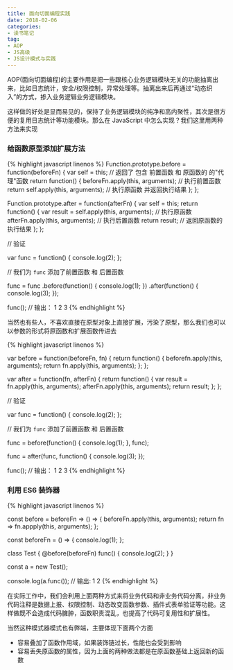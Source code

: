 ```yaml
---
title: 面向切面编程实践
date: 2018-02-06
categories:
- 读书笔记
tag:
- AOP
- JS高级
- JS设计模式与实践
---
```


AOP(面向切面编程)的主要作用是把一些跟核心业务逻辑模块无关的功能抽离出来，比如日志统计，安全/权限控制，异常处理等。抽离出来后再通过“动态织入”的方式，掺入业务逻辑业务逻辑模块。

这样做的好处是显而易见的，保持了业务逻辑模块的纯净和高内聚性，其次是很方便的复用日志统计等功能模块。那么在 JavaScript 中怎么实现？我们这里用两种方法来实现

### 给函数原型添加扩展方法

{% highlight javascript linenos %}
Function.prototype.before = function(beforeFn) {
  var self = this;
  // 返回了 包含 前置函数 和 原函数的 的"代理"函数
  return function() {
    beforeFn.apply(this, arguments); // 执行前置函数
    return self.apply(this, arguments); // 执行原函数 并返回执行结果
  };
};

Function.prototype.after = function(afterFn) {
  var self = this;
  return function() {
    var result = self.apply(this, arguments); // 执行原函数
    afterFn.apply(this, arguments); // 执行后置函数
    return result; // 返回原函数的执行结果
  };
};

// 验证

var func = function() {
  console.log(2);
};

// 我们为 `func` 添加了前置函数 和 后置函数

func = func
  .before(function() {
    console.log(1);
  })
  .after(function() {
    console.log(3);
  });

func(); // 输出： 1 2 3
{% endhighlight %}

当然也有些人，不喜欢直接在原型对象上直接扩展，污染了原型，那么我们也可以以参数的形式将原函数和扩展函数传进去

{% highlight javascript linenos %}

var before = function(beforeFn, fn) {
  return function() {
    beforefn.apply(this, arguments);
    return fn.apply(this, arguments);
  };
};

var after = function(fn, afterFn) {
  return function() {
    var result = fn.apply(this, arguments);
    afterFn.apply(this, arguments);
    return result;
  };
};

// 验证

var func = function() {
  console.log(2);
};

// 我们为 `func` 添加了前置函数 和 后置函数

func = before(function() {
  console.log(1);
}, func);

func = after(func, function() {
  console.log(3);
});

func(); // 输出： 1 2 3
{% endhighlight %}

### 利用 ES6 装饰器

{% highlight javascript linenos %}

const before = beforeFn => () => {
  beforeFn.apply(this, arguments);
  return fn => fn.appply(this, arguments);
};

const beforeFn = () => {
  console.log(1);
};

class Test {
  @before(beforeFn)
  func() {
    console.log(2);
  }
}

const a = new Test();

console.log(a.func()); // 输出: 1 2
{% endhighlight %}

在实际工作中，我们会利用上面两种方式来将业务代码和非业务代码分离，非业务代码注释是数据上报、权限控制、动态改变函数参数、插件式表单验证等功能。这样做既不会造成代码臃肿，函数职责混乱，也提高了代码可复用性和扩展性。

当然这种模式器模式也有弊端，主要体现下面两个方面

- 容易叠加了函数作用域，如果装饰链过长，性能也会受到影响
- 容易丢失原函数的属性，因为上面的两种做法都是在原函数基础上返回新的函数